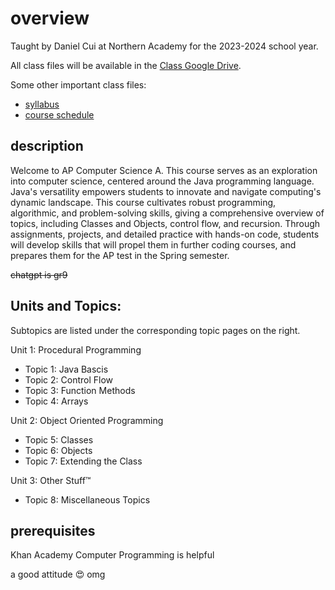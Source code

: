 # overview

Taught by Daniel Cui at Northern Academy for the 2023-2024 school year.

All class files will be available in the [Class Google Drive](https://drive.google.com/drive/folders/130QbcWkTOuKqCkhSzxFWXvvPfQSHtRTO?usp=sharing).

Some other important class files: 
- [syllabus](https://docs.google.com/document/d/1-Bdyv350KprZEWiDSNYZBfvYsA5BSC8kcllGCgytmCo/edit?usp=sharing)
- [course schedule](https://docs.google.com/document/d/1UQ9BooMr7BT5xf9itW64xacC-pd6dp2qV3KbGGcTfgI/edit?usp=sharing)

## description
 
Welcome to AP Computer Science A. This course serves as an exploration into computer science, centered around the Java programming language. Java's versatility empowers students to innovate and navigate computing's dynamic landscape. This course cultivates robust programming, algorithmic, and problem-solving skills, giving a comprehensive overview of topics, including Classes and Objects, control flow, and recursion. Through assignments, projects, and detailed practice with hands-on code, students will develop skills that will propel them in further coding courses, and prepares them for the AP test in the Spring semester. 

~~chatgpt is gr9~~

## Units and Topics: 
Subtopics are listed under the corresponding topic pages on the right. 

Unit 1: Procedural Programming
- Topic 1: Java Bascis
- Topic 2: Control Flow
- Topic 3: Function Methods
- Topic 4: Arrays

Unit 2: Object Oriented Programming
- Topic 5: Classes
- Topic 6: Objects
- Topic 7: Extending the Class

Unit 3: Other Stuff™️
- Topic 8: Miscellaneous Topics

## prerequisites

Khan Academy Computer Programming is helpful

a good attitude 😍 omg